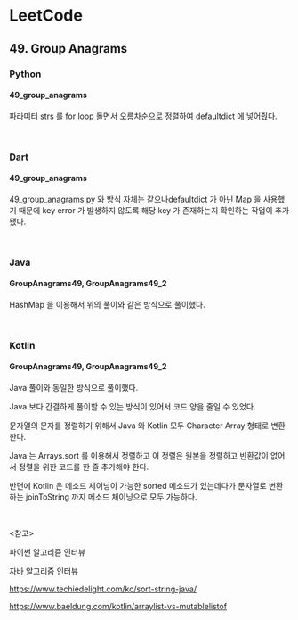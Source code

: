 # LeetCode

## 49. Group Anagrams

### Python

#### 49_group_anagrams

파라미터 strs 를 for loop 돌면서 오름차순으로 정렬하여 defaultdict 에 넣어줬다.

<br>

### Dart

#### 49_group_anagrams

49_group_anagrams.py 와 방식 자체는 같으나defaultdict 가 아닌 Map 을 사용했기 때문에 key error 가 발생하지 않도록 해당 key 가 존재하는지 확인하는 작업이 추가됐다.

<br>

### Java

#### GroupAnagrams49, GroupAnagrams49_2

HashMap 을 이용해서 위의 풀이와 같은 방식으로 풀이했다.

<br>

### Kotlin

#### GroupAnagrams49, GroupAnagrams49_2

Java 풀이와 동일한 방식으로 풀이했다.

Java 보다 간결하게 풀이할 수 있는 방식이 있어서 코드 양을 줄일 수 있었다.

문자열의 문자를 정렬하기 위해서 Java 와 Kotlin 모두 Character Array 형태로 변환한다. 

Java 는 Arrays.sort 를 이용해서 정렬하고 이 정렬은 원본을 정렬하고 반환값이 없어서 정렬을 위한 코드를 한 줄 추가해야 한다.

반면에 Kotlin 은 메소드 체이닝이 가능한 sorted 메소드가 있는데다가 문자열로 변환하는 joinToString 까지 메소드 체이닝으로 모두 가능하다.

<br>

<참고>

파이썬 알고리즘 인터뷰

자바 알고리즘 인터뷰

https://www.techiedelight.com/ko/sort-string-java/

https://www.baeldung.com/kotlin/arraylist-vs-mutablelistof


